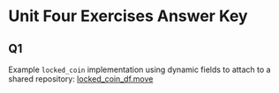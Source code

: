 # Unit Four Exercises Answer Key

## Q1

Example `locked_coin` implementation using dynamic fields to attach to a shared repository: [locked_coin_df.move](./locked_coin_df.move)
